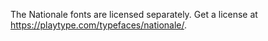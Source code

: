 The Nationale fonts are licensed separately.
Get a license at https://playtype.com/typefaces/nationale/.

